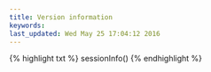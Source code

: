 ```yaml
---
title: Version information
keywords: 
last_updated: Wed May 25 17:04:12 2016
---
```


{% highlight txt %}
sessionInfo()
{% endhighlight %}

